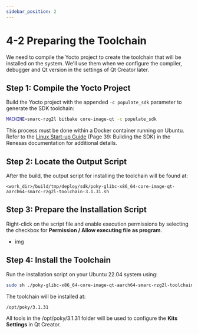 ```yaml
---
sidebar_position: 2
---
```


# 4-2 Preparing the Toolchain

We need to compile the Yocto project to create the toolchain that will be installed on the system. We'll use them when we configure the compiler, debugger and Qt version in the settings of Qt Creator later.

## Step 1: Compile the Yocto Project

Build the Yocto project with the appended `-c populate_sdk` parameter to generate the SDK toolchain:

```bash
MACHINE=smarc-rzg2l bitbake core-image-qt -c populate_sdk
```

This process must be done within a Docker container running on Ubuntu.
Refer to the [Linux Start-up Guide](https://www.renesas.cn/cn/zh/document/gde/smarc-evk-rzg2l-rzg2lc-rzg2ul-linux-start-guide-rev103?r=1467981) (Page 39: Building the SDK) in the Renesas documentation for additional details.

## Step 2: Locate the Output Script

After the build, the output script for installing the toolchain will be found at:

```
<work_dir>/build/tmp/deploy/sdk/poky-glibc-x86_64-core-image-qt-aarch64-smarc-rzg2l-toolchain-3.1.31.sh
```

## Step 3: Prepare the Installation Script

Right-click on the script file and enable execution permissions by selecting the checkbox for **Permission / Allow executing file as program**.

- img

## Step 4: Install the Toolchain

Run the installation script on your Ubuntu 22.04 system using:

```bash
sudo sh ./poky-glibc-x86_64-core-image-qt-aarch64-smarc-rzg2l-toolchain-3.1.31.sh
```

The toolchain will be installed at:

```
/opt/poky/3.1.31
```

All tools in the /opt/poky/3.1.31 folder will be used to configure the **Kits Settings** in Qt Creator.